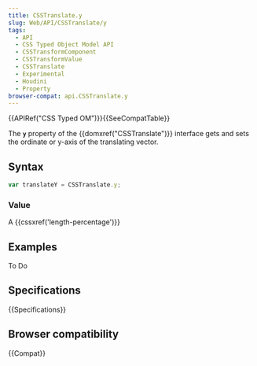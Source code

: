 ```yaml
---
title: CSSTranslate.y
slug: Web/API/CSSTranslate/y
tags:
  - API
  - CSS Typed Object Model API
  - CSSTransformComponent
  - CSSTransformValue
  - CSSTranslate
  - Experimental
  - Houdini
  - Property
browser-compat: api.CSSTranslate.y
---
```

{{APIRef("CSS Typed OM")}}{{SeeCompatTable}}

The **`y`** property of the
{{domxref("CSSTranslate")}} interface gets and sets the ordinate or y-axis of the
translating vector.

## Syntax

```js
var translateY = CSSTranslate.y;
```

### Value

A {{cssxref('length-percentage')}}

## Examples

To Do

## Specifications

{{Specifications}}

## Browser compatibility

{{Compat}}
